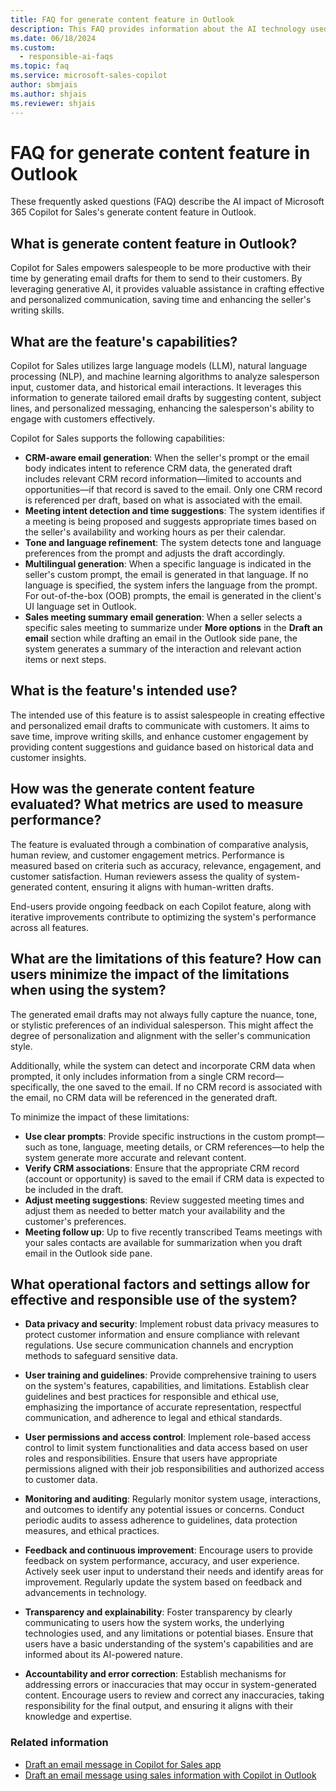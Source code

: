 ```yaml
---
title: FAQ for generate content feature in Outlook
description: This FAQ provides information about the AI technology used in the generate content feature in Microsoft 365 Copilot for Sales, along with key considerations and details about how AI is used, how it was tested and evaluated, and any specific limitations.
ms.date: 06/18/2024
ms.custom: 
  - responsible-ai-faqs
ms.topic: faq
ms.service: microsoft-sales-copilot
author: sbmjais
ms.author: shjais
ms.reviewer: shjais
---
```


# FAQ for generate content feature in Outlook

These frequently asked questions (FAQ) describe the AI impact of Microsoft 365 Copilot for Sales's generate content feature in Outlook.

## What is generate content feature in Outlook?

Copilot for Sales empowers salespeople to be more productive with their time by generating email drafts for them to send to their customers. By leveraging generative AI, it provides valuable assistance in crafting effective and personalized communication, saving time and enhancing the seller's writing skills.

## What are the feature's capabilities?

Copilot for Sales utilizes large language models (LLM), natural language processing (NLP), and machine learning algorithms to analyze salesperson input, customer data, and historical email interactions. It leverages this information to generate tailored email drafts by suggesting content, subject lines, and personalized messaging, enhancing the salesperson's ability to engage with customers effectively.

Copilot for Sales supports the following capabilities:

- **CRM-aware email generation**: When the seller's prompt or the email body indicates intent to reference CRM data, the generated draft includes relevant CRM record information—limited to accounts and opportunities—if that record is saved to the email. Only one CRM record is referenced per draft, based on what is associated with the email.
- **Meeting intent detection and time suggestions**: The system identifies if a meeting is being proposed and suggests appropriate times based on the seller's availability and working hours as per their calendar.
- **Tone and language refinement**: The system detects tone and language preferences from the prompt and adjusts the draft accordingly. 
- **Multilingual generation**: When a specific language is indicated in the seller's custom prompt, the email is generated in that language. If no language is specified, the system infers the language from the prompt. For out-of-the-box (OOB) prompts, the email is generated in the client's UI language set in Outlook.
- **Sales meeting summary email generation**: When a seller selects a specific sales meeting to summarize under **More options** in the **Draft an email** section while drafting an email in the Outlook side pane, the system generates a summary of the interaction and relevant action items or next steps. 

## What is the feature's intended use?

The intended use of this feature is to assist salespeople in creating effective and personalized email drafts to communicate with customers. It aims to save time, improve writing skills, and enhance customer engagement by providing content suggestions and guidance based on historical data and customer insights.

## How was the generate content feature evaluated? What metrics are used to measure performance?

The feature is evaluated through a combination of comparative analysis, human review, and customer engagement metrics. Performance is measured based on criteria such as accuracy, relevance, engagement, and customer satisfaction. Human reviewers assess the quality of system-generated content, ensuring it aligns with human-written drafts.

End-users provide ongoing feedback on each Copilot feature, along with iterative improvements contribute to optimizing the system's performance across all features.

## What are the limitations of this feature? How can users minimize the impact of the limitations when using the system?

The generated email drafts may not always fully capture the nuance, tone, or stylistic preferences of an individual salesperson. This might affect the degree of personalization and alignment with the seller's communication style.

Additionally, while the system can detect and incorporate CRM data when prompted, it only includes information from a single CRM record—specifically, the one saved to the email. If no CRM record is associated with the email, no CRM data will be referenced in the generated draft. 

To minimize the impact of these limitations:

- **Use clear prompts**: Provide specific instructions in the custom prompt—such as tone, language, meeting details, or CRM references—to help the system generate more accurate and relevant content.
- **Verify CRM associations**: Ensure that the appropriate CRM record (account or opportunity) is saved to the email if CRM data is expected to be included in the draft.
- **Adjust meeting suggestions**: Review suggested meeting times and adjust them as needed to better match your availability and the customer's preferences.
- **Meeting follow up**: Up to five recently transcribed Teams meetings with your sales contacts are available for summarization when you draft email in the Outlook side pane.

## What operational factors and settings allow for effective and responsible use of the system?

- **Data privacy and security**: Implement robust data privacy measures to protect customer information and ensure compliance with relevant regulations. Use secure communication channels and encryption methods to safeguard sensitive data.

- **User training and guidelines**: Provide comprehensive training to users on the system's features, capabilities, and limitations. Establish clear guidelines and best practices for responsible and ethical use, emphasizing the importance of accurate representation, respectful communication, and adherence to legal and ethical standards.

- **User permissions and access control**: Implement role-based access control to limit system functionalities and data access based on user roles and responsibilities. Ensure that users have appropriate permissions aligned with their job responsibilities and authorized access to customer data.

- **Monitoring and auditing**: Regularly monitor system usage, interactions, and outcomes to identify any potential issues or concerns. Conduct periodic audits to assess adherence to guidelines, data protection measures, and ethical practices.

- **Feedback and continuous improvement**: Encourage users to provide feedback on system performance, accuracy, and user experience. Actively seek user input to understand their needs and identify areas for improvement. Regularly update the system based on feedback and advancements in technology.

- **Transparency and explainability**: Foster transparency by clearly communicating to users how the system works, the underlying technologies used, and any limitations or potential biases. Ensure that users have a basic understanding of the system's capabilities and are informed about its AI-powered nature.

- **Accountability and error correction**: Establish mechanisms for addressing errors or inaccuracies that may occur in system-generated content. Encourage users to review and correct any inaccuracies, taking responsibility for the final output, and ensuring it aligns with their knowledge and expertise.


### Related information

- [Draft an email message in Copilot for Sales app](use-copilot-kickstart-email-messages.md)
- [Draft an email message using sales information with Copilot in Outlook](email-reply-premium.md)
